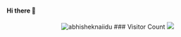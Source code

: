 #### Hi there 👋
<p align="center"> <img src="https://github-readme-stats.vercel.app/api?username=abhisheknaiidu&show_icons=true&theme=gotham" alt="abhisheknaiidu" />
### Visitor Count
<img src="https://profile-counter.glitch.me/mohui666/count.svg" />
